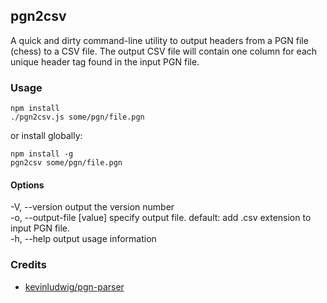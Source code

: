 ## pgn2csv

A quick and dirty command-line utility to output headers from a PGN file (chess) to a CSV file. The output CSV file will contain one column for each unique header tag found in the input PGN file.

### Usage

```
npm install
./pgn2csv.js some/pgn/file.pgn
```

or install globally:

```
npm install -g
pgn2csv some/pgn/file.pgn
```

#### Options

  -V, --version              output the version number  
  -o, --output-file [value]  specify output file. default: add .csv extension to input PGN file.  
  -h, --help                 output usage information  

### Credits

- [kevinludwig/pgn-parser](https://github.com/kevinludwig/pgn-parser)

